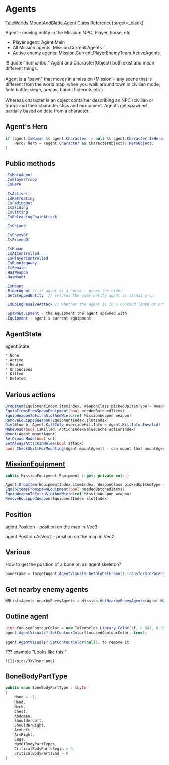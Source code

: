 # Agents

[TaleWorlds.MountAndBlade.Agent Class Reference](https://apidoc.bannerlord.com/v/1.1.0/class_tale_worlds_1_1_mount_and_blade_1_1_agent.html){target=_blank}

Agent - moving entity in the Mission: NPC, Player, horse, etc.

* Player agent: Agent.Main
* All Mission agents: Mission.Current.Agents
* Active enemy agents: Mission.Current.PlayerEnemyTeam.ActiveAgents


!!! quote "hunharibo:"
    Agent and Character(Object) both exist and mean different things. <br><br>
    Agent is a "pawn" that moves in a mission (Mission = any scene that is different from the world map, when you walk around town in civilian mode, field battle, siege, arenas, bandit hideouts etc.)<br><br>
    Whereas character is an object container describing an NPC (civilian or troop) and their characteristics and equipment. Agents get spawned partially based on data from a character.

## Agent's Hero

``` cs
if (agent.IsHuman && agent.Character != null && agent.Character.IsHero) {
    Hero? hero = (agent.Character as CharacterObject)?.HeroObject;
}
```

## Public methods

``` cs
.IsMainAgent
.IsPlayerTroop
.IsHero

.IsActive()
.IsRetreating
.IsFadingOut
.IsSliding
.IsSitting
.IsReleasingChainAttack

.IsOnLand

.IsEnemyOf
.IsFriendOf

.IsHuman
.IsAIControlled
.IsPlayerControlled
.IsRunningAway
.IsFemale
.HasWeapon
.HasMount

.IsMount
.RiderAgent // if agent is a horse - gives the rider
.GetSteppedEntity  // returns the game entity agent is standing on

.IsDoingPassiveAttack // whether the agent is in a couched lance or braced spear state

.SpawnEquipment - the equipment the agent spawned with
.Equipment - agent's current equipment

```



## AgentState

agent.State

``` cs
* None
* Active
* Routed
* Unconcious
* Killed
* Deleted
```


## Various actions

``` cs
DropItem(EquipmentIndex itemIndex, WeaponClass pickedUpItemType = WeaponClass.Undefined)
EquipItemsFromSpawnEquipment(bool neededBatchedItems)
EquipWeaponToExtraSlotAndWield(ref MissionWeapon weapon)
RemoveEquippedWeapon(EquipmentIndex slotIndex)
Die(Blow b, Agent.KillInfo overrideKillInfo = Agent.KillInfo.Invalid)
MakeDead(bool isKilled, ActionIndexValueCache actionIndex)
Mount(Agent mountAgent)
SetCrouchMode(bool set)
SetAlwaysAttackInMelee(bool attack)
bool CheckSkillForMounting(Agent mountAgent) - can mount that mountAgent?
```

## [MissionEquipment](/modding/equipment/#missionequipment)

``` cs
public MissionEquipment Equipment { get; private set; }

Agent.DropItem(EquipmentIndex itemIndex, WeaponClass pickedUpItemType = WeaponClass.Undefined)
EquipItemsFromSpawnEquipment(bool neededBatchedItems)
EquipWeaponToExtraSlotAndWield(ref MissionWeapon weapon)
RemoveEquippedWeapon(EquipmentIndex slotIndex)

```

## Position

agent.Position - position on the map in Vec3

agent.Position.AsVec2 - position on the map in Vec2

## Various

How to get the position of a bone on an agent skeleton?

``` cs
boneFrame = TargetAgent.AgentVisuals.GetGlobalFrame().TransformToParent(TargetAgent.AgentVisuals.GetBoneEntitialFrame(i, false));
```

## Get nearby enemy agents

``` cs
MBList<Agent> nearbyEnemyAgents = Mission.GetNearbyEnemyAgents(Agent.Main.Position.AsVec2, 20f, Mission.PlayerTeam, new MBList<Agent>());
```

## Outline agent

``` cs
uint focusedContourColor = new TaleWorlds.Library.Color(1f, 0.84f, 0.35f, 1f).ToUnsignedInteger();
agent.AgentVisuals?.SetContourColor(focusedContourColor, true);

agent.AgentVisuals?.SetContourColor(null); to remove it
```

??? example "Looks like this:"

    ![](/pics/3XV9smr.png)


## BoneBodyPartType

``` cs
public enum BoneBodyPartType : sbyte
{
    None = -1,
    Head,
    Neck,
    Chest,
    Abdomen,
    ShoulderLeft,
    ShoulderRight,
    ArmLeft,
    ArmRight,
    Legs,
    NumOfBodyPartTypes,
    CriticalBodyPartsBegin = 0,
    CriticalBodyPartsEnd = 6
}
```

